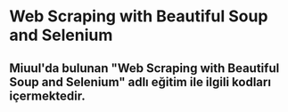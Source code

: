# Web Scraping with Beautiful Soup and Selenium
## Miuul'da bulunan "Web Scraping with Beautiful Soup and Selenium" adlı eğitim ile ilgili kodları içermektedir.
